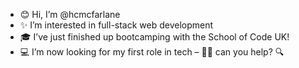 - 😊 Hi, I’m @hcmcfarlane
- ✨ I’m interested in full-stack web development
- 🎓 I’ve just finished up bootcamping with the School of Code UK!
- 💻 I’m now looking for my first role in tech – 👩‍💻 can you help? 🔍

<!---
hcmcfarlane/hcmcfarlane is a ✨ special ✨ repository because its `README.md` (this file) appears on your GitHub profile.
You can click the Preview link to take a look at your changes.
--->
